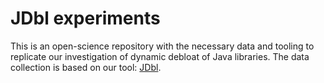 # JDbl experiments

This is an open-science repository with the necessary data and tooling to replicate our investigation of dynamic debloat of Java libraries. The data collection is based on our tool: [JDbl](https://github.com/castor-software/jdbl/).
